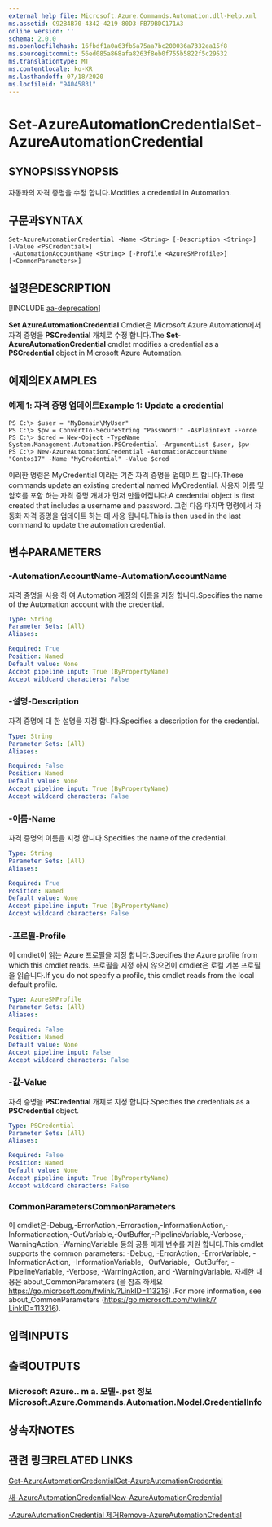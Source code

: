 ```yaml
---
external help file: Microsoft.Azure.Commands.Automation.dll-Help.xml
ms.assetid: C92B4B70-4342-4219-80D3-FB79BDC171A3
online version: ''
schema: 2.0.0
ms.openlocfilehash: 16fbdf1a0a63fb5a75aa7bc200036a7332ea15f8
ms.sourcegitcommit: 56ed085a868afa8263f8eb0f755b5822f5c29532
ms.translationtype: MT
ms.contentlocale: ko-KR
ms.lasthandoff: 07/18/2020
ms.locfileid: "94045831"
---
```

# <span data-ttu-id="7cc7d-101">Set-AzureAutomationCredential</span><span class="sxs-lookup"><span data-stu-id="7cc7d-101">Set-AzureAutomationCredential</span></span>

## <span data-ttu-id="7cc7d-102">SYNOPSIS</span><span class="sxs-lookup"><span data-stu-id="7cc7d-102">SYNOPSIS</span></span>

<span data-ttu-id="7cc7d-103">자동화의 자격 증명을 수정 합니다.</span><span class="sxs-lookup"><span data-stu-id="7cc7d-103">Modifies a credential in Automation.</span></span>

## <span data-ttu-id="7cc7d-104">구문과</span><span class="sxs-lookup"><span data-stu-id="7cc7d-104">SYNTAX</span></span>

```
Set-AzureAutomationCredential -Name <String> [-Description <String>] [-Value <PSCredential>]
 -AutomationAccountName <String> [-Profile <AzureSMProfile>] [<CommonParameters>]
```

## <span data-ttu-id="7cc7d-105">설명은</span><span class="sxs-lookup"><span data-stu-id="7cc7d-105">DESCRIPTION</span></span>

[!INCLUDE [aa-deprecation](../include/aa-deprecation.md)]

<span data-ttu-id="7cc7d-106">**Set AzureAutomationCredential** Cmdlet은 Microsoft Azure Automation에서 자격 증명을 **PSCredential** 개체로 수정 합니다.</span><span class="sxs-lookup"><span data-stu-id="7cc7d-106">The **Set-AzureAutomationCredential** cmdlet modifies a credential as a **PSCredential** object in Microsoft Azure Automation.</span></span>

## <span data-ttu-id="7cc7d-107">예제의</span><span class="sxs-lookup"><span data-stu-id="7cc7d-107">EXAMPLES</span></span>

### <span data-ttu-id="7cc7d-108">예제 1: 자격 증명 업데이트</span><span class="sxs-lookup"><span data-stu-id="7cc7d-108">Example 1: Update a credential</span></span>
```
PS C:\> $user = "MyDomain\MyUser"
PS C:\> $pw = ConvertTo-SecureString "PassWord!" -AsPlainText -Force
PS C:\> $cred = New-Object -TypeName System.Management.Automation.PSCredential -ArgumentList $user, $pw
PS C:\> New-AzureAutomationCredential -AutomationAccountName "Contos17" -Name "MyCredential" -Value $cred
```

<span data-ttu-id="7cc7d-109">이러한 명령은 MyCredential 이라는 기존 자격 증명을 업데이트 합니다.</span><span class="sxs-lookup"><span data-stu-id="7cc7d-109">These commands update an existing credential named MyCredential.</span></span>
<span data-ttu-id="7cc7d-110">사용자 이름 및 암호를 포함 하는 자격 증명 개체가 먼저 만들어집니다.</span><span class="sxs-lookup"><span data-stu-id="7cc7d-110">A credential object is first created that includes a username and password.</span></span>
<span data-ttu-id="7cc7d-111">그런 다음 마지막 명령에서 자동화 자격 증명을 업데이트 하는 데 사용 됩니다.</span><span class="sxs-lookup"><span data-stu-id="7cc7d-111">This is then used in the last command to update the automation credential.</span></span>

## <span data-ttu-id="7cc7d-112">변수</span><span class="sxs-lookup"><span data-stu-id="7cc7d-112">PARAMETERS</span></span>

### <span data-ttu-id="7cc7d-113">-AutomationAccountName</span><span class="sxs-lookup"><span data-stu-id="7cc7d-113">-AutomationAccountName</span></span>
<span data-ttu-id="7cc7d-114">자격 증명을 사용 하 여 Automation 계정의 이름을 지정 합니다.</span><span class="sxs-lookup"><span data-stu-id="7cc7d-114">Specifies the name of the Automation account with the credential.</span></span>

```yaml
Type: String
Parameter Sets: (All)
Aliases: 

Required: True
Position: Named
Default value: None
Accept pipeline input: True (ByPropertyName)
Accept wildcard characters: False
```

### <span data-ttu-id="7cc7d-115">-설명</span><span class="sxs-lookup"><span data-stu-id="7cc7d-115">-Description</span></span>
<span data-ttu-id="7cc7d-116">자격 증명에 대 한 설명을 지정 합니다.</span><span class="sxs-lookup"><span data-stu-id="7cc7d-116">Specifies a description for the credential.</span></span>

```yaml
Type: String
Parameter Sets: (All)
Aliases: 

Required: False
Position: Named
Default value: None
Accept pipeline input: True (ByPropertyName)
Accept wildcard characters: False
```

### <span data-ttu-id="7cc7d-117">-이름</span><span class="sxs-lookup"><span data-stu-id="7cc7d-117">-Name</span></span>
<span data-ttu-id="7cc7d-118">자격 증명의 이름을 지정 합니다.</span><span class="sxs-lookup"><span data-stu-id="7cc7d-118">Specifies the name of the credential.</span></span>

```yaml
Type: String
Parameter Sets: (All)
Aliases: 

Required: True
Position: Named
Default value: None
Accept pipeline input: True (ByPropertyName)
Accept wildcard characters: False
```

### <span data-ttu-id="7cc7d-119">-프로필</span><span class="sxs-lookup"><span data-stu-id="7cc7d-119">-Profile</span></span>
<span data-ttu-id="7cc7d-120">이 cmdlet이 읽는 Azure 프로필을 지정 합니다.</span><span class="sxs-lookup"><span data-stu-id="7cc7d-120">Specifies the Azure profile from which this cmdlet reads.</span></span>
<span data-ttu-id="7cc7d-121">프로필을 지정 하지 않으면이 cmdlet은 로컬 기본 프로필을 읽습니다.</span><span class="sxs-lookup"><span data-stu-id="7cc7d-121">If you do not specify a profile, this cmdlet reads from the local default profile.</span></span>

```yaml
Type: AzureSMProfile
Parameter Sets: (All)
Aliases: 

Required: False
Position: Named
Default value: None
Accept pipeline input: False
Accept wildcard characters: False
```

### <span data-ttu-id="7cc7d-122">-값</span><span class="sxs-lookup"><span data-stu-id="7cc7d-122">-Value</span></span>
<span data-ttu-id="7cc7d-123">자격 증명을 **PSCredential** 개체로 지정 합니다.</span><span class="sxs-lookup"><span data-stu-id="7cc7d-123">Specifies the credentials as a **PSCredential** object.</span></span>

```yaml
Type: PSCredential
Parameter Sets: (All)
Aliases: 

Required: False
Position: Named
Default value: None
Accept pipeline input: True (ByPropertyName)
Accept wildcard characters: False
```

### <span data-ttu-id="7cc7d-124">CommonParameters</span><span class="sxs-lookup"><span data-stu-id="7cc7d-124">CommonParameters</span></span>
<span data-ttu-id="7cc7d-125">이 cmdlet은-Debug,-ErrorAction,-Erroraction,-InformationAction,-Informationaction,-OutVariable,-OutBuffer,-PipelineVariable,-Verbose,-WarningAction,-WarningVariable 등의 공통 매개 변수를 지원 합니다.</span><span class="sxs-lookup"><span data-stu-id="7cc7d-125">This cmdlet supports the common parameters: -Debug, -ErrorAction, -ErrorVariable, -InformationAction, -InformationVariable, -OutVariable, -OutBuffer, -PipelineVariable, -Verbose, -WarningAction, and -WarningVariable.</span></span> <span data-ttu-id="7cc7d-126">자세한 내용은 about_CommonParameters (을 참조 하세요 https://go.microsoft.com/fwlink/?LinkID=113216) .</span><span class="sxs-lookup"><span data-stu-id="7cc7d-126">For more information, see about_CommonParameters (https://go.microsoft.com/fwlink/?LinkID=113216).</span></span>

## <span data-ttu-id="7cc7d-127">입력</span><span class="sxs-lookup"><span data-stu-id="7cc7d-127">INPUTS</span></span>

## <span data-ttu-id="7cc7d-128">출력</span><span class="sxs-lookup"><span data-stu-id="7cc7d-128">OUTPUTS</span></span>

### <span data-ttu-id="7cc7d-129">Microsoft Azure.. m a. 모델-.pst 정보</span><span class="sxs-lookup"><span data-stu-id="7cc7d-129">Microsoft.Azure.Commands.Automation.Model.CredentialInfo</span></span>

## <span data-ttu-id="7cc7d-130">상속자</span><span class="sxs-lookup"><span data-stu-id="7cc7d-130">NOTES</span></span>

## <span data-ttu-id="7cc7d-131">관련 링크</span><span class="sxs-lookup"><span data-stu-id="7cc7d-131">RELATED LINKS</span></span>

[<span data-ttu-id="7cc7d-132">Get-AzureAutomationCredential</span><span class="sxs-lookup"><span data-stu-id="7cc7d-132">Get-AzureAutomationCredential</span></span>](./Get-AzureAutomationCredential.md)

[<span data-ttu-id="7cc7d-133">새-AzureAutomationCredential</span><span class="sxs-lookup"><span data-stu-id="7cc7d-133">New-AzureAutomationCredential</span></span>](./New-AzureAutomationCredential.md)

[<span data-ttu-id="7cc7d-134">-AzureAutomationCredential 제거</span><span class="sxs-lookup"><span data-stu-id="7cc7d-134">Remove-AzureAutomationCredential</span></span>](./Remove-AzureAutomationCredential.md)


